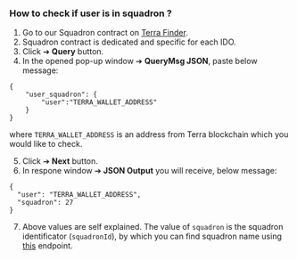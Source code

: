 ### How to check if user is in squadron ?
1. Go to our Squadron contract on [Terra Finder](https://finder.terra.money/columbus-5/address/terra1a6737fj7tulyw2j9l9l8lht7e8zzqj5qg0elxe).
2. Squadron contract is dedicated and specific for each IDO.
3. Click ➔ **Query** button.
4. In the opened pop-up window ➔ **QueryMsg JSON**, paste below message:

```
{
    "user_squadron": {
        "user":"TERRA_WALLET_ADDRESS"
    }
}
```

where `TERRA_WALLET_ADDRESS` is an address from Terra blockchain which you would like to check.

5. Click ➔ **Next** button.
6. In respone window ➔ **JSON Output** you will receive, below message:

```
{
  "user": "TERRA_WALLET_ADDRESS",
  "squadron": 27
}
```

7. Above values are self explained. The value of `squadron` is the squadron identificator (`squadronId`), by which you can find squadron name using [this](https://api.starterra.io/squadrons) endpoint.